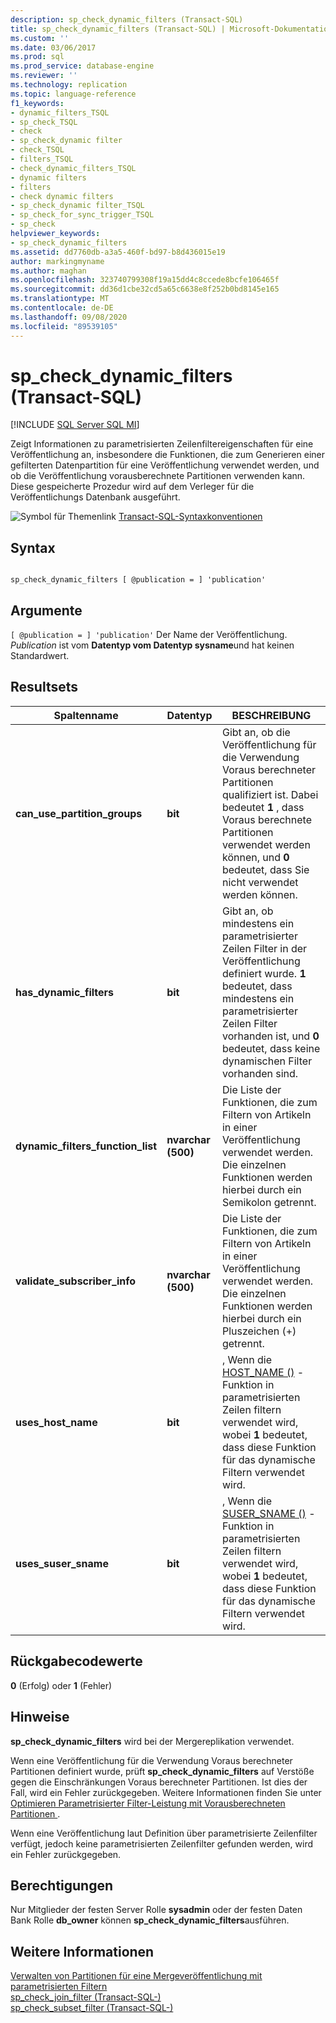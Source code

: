 ```yaml
---
description: sp_check_dynamic_filters (Transact-SQL)
title: sp_check_dynamic_filters (Transact-SQL) | Microsoft-Dokumentation
ms.custom: ''
ms.date: 03/06/2017
ms.prod: sql
ms.prod_service: database-engine
ms.reviewer: ''
ms.technology: replication
ms.topic: language-reference
f1_keywords:
- dynamic_filters_TSQL
- sp_check_TSQL
- check
- sp_check_dynamic filter
- check_TSQL
- filters_TSQL
- check_dynamic_filters_TSQL
- dynamic filters
- filters
- check dynamic filters
- sp_check_dynamic filter_TSQL
- sp_check_for_sync_trigger_TSQL
- sp_check
helpviewer_keywords:
- sp_check_dynamic_filters
ms.assetid: dd7760db-a3a5-460f-bd97-b8d436015e19
author: markingmyname
ms.author: maghan
ms.openlocfilehash: 323740799308f19a15dd4c8ccede8bcfe106465f
ms.sourcegitcommit: dd36d1cbe32cd5a65c6638e8f252b0bd8145e165
ms.translationtype: MT
ms.contentlocale: de-DE
ms.lasthandoff: 09/08/2020
ms.locfileid: "89539105"
---
```

# <a name="sp_check_dynamic_filters-transact-sql"></a>sp_check_dynamic_filters (Transact-SQL)
[!INCLUDE [SQL Server SQL MI](../../includes/applies-to-version/sql-asdbmi.md)]

  Zeigt Informationen zu parametrisierten Zeilenfiltereigenschaften für eine Veröffentlichung an, insbesondere die Funktionen, die zum Generieren einer gefilterten Datenpartition für eine Veröffentlichung verwendet werden, und ob die Veröffentlichung vorausberechnete Partitionen verwenden kann. Diese gespeicherte Prozedur wird auf dem Verleger für die Veröffentlichungs Datenbank ausgeführt.  
  
 ![Symbol für Themenlink](../../database-engine/configure-windows/media/topic-link.gif "Symbol für Themenlink") [Transact-SQL-Syntaxkonventionen](../../t-sql/language-elements/transact-sql-syntax-conventions-transact-sql.md)  
  
## <a name="syntax"></a>Syntax  
  
```  
  
sp_check_dynamic_filters [ @publication = ] 'publication'  
```  
  
## <a name="arguments"></a>Argumente  
`[ @publication = ] 'publication'` Der Name der Veröffentlichung. *Publication* ist vom **Datentyp vom Datentyp sysname**und hat keinen Standardwert.  
  
## <a name="result-sets"></a>Resultsets  
  
|Spaltenname|Datentyp|BESCHREIBUNG|  
|-----------------|---------------|-----------------|  
|**can_use_partition_groups**|**bit**|Gibt an, ob die Veröffentlichung für die Verwendung Voraus berechneter Partitionen qualifiziert ist. Dabei bedeutet **1** , dass Voraus berechnete Partitionen verwendet werden können, und **0** bedeutet, dass Sie nicht verwendet werden können.|  
|**has_dynamic_filters**|**bit**|Gibt an, ob mindestens ein parametrisierter Zeilen Filter in der Veröffentlichung definiert wurde. **1** bedeutet, dass mindestens ein parametrisierter Zeilen Filter vorhanden ist, und **0** bedeutet, dass keine dynamischen Filter vorhanden sind.|  
|**dynamic_filters_function_list**|**nvarchar (500)**|Die Liste der Funktionen, die zum Filtern von Artikeln in einer Veröffentlichung verwendet werden. Die einzelnen Funktionen werden hierbei durch ein Semikolon getrennt.|  
|**validate_subscriber_info**|**nvarchar (500)**|Die Liste der Funktionen, die zum Filtern von Artikeln in einer Veröffentlichung verwendet werden. Die einzelnen Funktionen werden hierbei durch ein Pluszeichen (+) getrennt.|  
|**uses_host_name**|**bit**|, Wenn die [HOST_NAME ()](../../t-sql/functions/host-name-transact-sql.md) -Funktion in parametrisierten Zeilen filtern verwendet wird, wobei **1** bedeutet, dass diese Funktion für das dynamische Filtern verwendet wird.|  
|**uses_suser_sname**|**bit**|, Wenn die [SUSER_SNAME ()](../../t-sql/functions/suser-sname-transact-sql.md) -Funktion in parametrisierten Zeilen filtern verwendet wird, wobei **1** bedeutet, dass diese Funktion für das dynamische Filtern verwendet wird.|  
  
## <a name="return-code-values"></a>Rückgabecodewerte  
 **0** (Erfolg) oder **1** (Fehler)  
  
## <a name="remarks"></a>Hinweise  
 **sp_check_dynamic_filters** wird bei der Mergereplikation verwendet.  
  
 Wenn eine Veröffentlichung für die Verwendung Voraus berechneter Partitionen definiert wurde, prüft **sp_check_dynamic_filters** auf Verstöße gegen die Einschränkungen Voraus berechneter Partitionen. Ist dies der Fall, wird ein Fehler zurückgegeben. Weitere Informationen finden Sie unter [Optimieren Parametrisierter Filter-Leistung mit Vorausberechneten Partitionen ](../../relational-databases/replication/merge/parameterized-filters-optimize-for-precomputed-partitions.md).  
  
 Wenn eine Veröffentlichung laut Definition über parametrisierte Zeilenfilter verfügt, jedoch keine parametrisierten Zeilenfilter gefunden werden, wird ein Fehler zurückgegeben.  
  
## <a name="permissions"></a>Berechtigungen  
 Nur Mitglieder der festen Server Rolle **sysadmin** oder der festen Daten Bank Rolle **db_owner** können **sp_check_dynamic_filters**ausführen.  
  
## <a name="see-also"></a>Weitere Informationen  
 [Verwalten von Partitionen für eine Mergeveröffentlichung mit parametrisierten Filtern](../../relational-databases/replication/publish/manage-partitions-for-a-merge-publication-with-parameterized-filters.md)   
 [sp_check_join_filter &#40;Transact-SQL-&#41;](../../relational-databases/system-stored-procedures/sp-check-join-filter-transact-sql.md)   
 [sp_check_subset_filter &#40;Transact-SQL-&#41;](../../relational-databases/system-stored-procedures/sp-check-subset-filter-transact-sql.md)  
  
  
